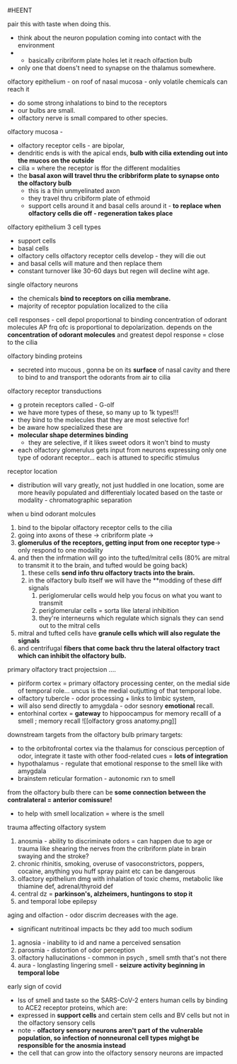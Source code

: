 #HEENT 

pair this with taste when doing this. 

- think about the neuron population coming into contact with the environment
- - basically cribriform plate holes let it reach olfaction bulb 
- only one that doens't need to synapse on the thalamus somewhere. 

olfactory epithelium - on roof of nasal mucosa - only volatile chemicals can reach it 
- do some strong inhalations to bind to the receptors 
- our bulbs are small. 
- olfactory nerve is small compared to other species. 

olfactory mucosa - 
- olfactory receptor cells - are bipolar, 
- dendritic ends is with the apical ends, **bulb with cilia extending out into the mucos on the outside**
- cilia = where the receptor is ffor the different modalities
- the **basal axon will travel thru the cribbriform plate to synapse onto the olfactory bulb**
	- this is a thin unmyelinated axon 
	- they travel thru cribiform plate of ethmoid 
	- support cells around it and basal cells around it - **to replace when olfactory cells die off - regeneration takes place**

olfactory epithelium 3 cell types 
- support cells
- basal cells
- olfactory cells 
olfactory receptor cells develop - they will die out 
- and basal cells will mature and then replace them 
- constant turnover like 30-60 days but regen will decline wiht age. 

single olfactory neurons 
- the chemicals **bind to receptors on cilia membrane.**
- majority of receptor population localized to the cilia 

cell responses - cell depol proportional to binding concentration of odorant molecules 
AP frq ofc is proportional to depolarization. depends on the **concentration of odorant molecules**
and greatest depol response = close to the cilia 


olfactory binding proteins
- secreted into mucous , gonna be on its **surface** of nasal cavity and there to bind to and  transport the odorants from air to cilia 

olfactory receptor transductions
- g protein receptors called - G-olf 
- we have more types of these, so many up to 1k types!!! 
- they bind to the molecules that they are most selective for! 
- be aware how specialized these are 
- **molecular shape determines binding**
	- they are selective, if it likes sweet odors it won't bind to musty 
- each olfactory glomerulus gets input from neurons expressing only one type of odorant receptor... each is attuned to specific stimulus 

receptor location 
- distribution will vary greatly, not just huddled in one location, some are more heavily populated and differentialy located based on the taste or modality - chromatographic separation 

when u bind odorant molcules
1. bind to the bipolar olfactory receptor cells to the cilia 
2. going into axons of these -> cribriform plate -> 
3. **glomerulus of the receptors, getting input from one receptor type**-> only respond to one modality 
4. and then the infrmation will go into the tufted/mitral cells (80% are mitral to transmit it to the brain, and tufted would be going back)
	1. these cells **send info thru olfactory tracts into the brain.**
	2. in the olfactory bulb itself we will have the **modding of these diff signals
		1. periglomerular cells would help you focus on what you want to transmit
		2. periglomerular cells = sorta like lateral inhibition 
		3. they're interneurns which regulate which signals they can send out to the mitral cells 
5. mitral and tufted cells have **granule cells which will also regulate the signals**
6. and centrifugal **fibers that come back thru the lateral olfactory tract which can inhibit the olfactory bulb.**

primary olfactory tract projectsion .... 
- piriform cortex = primary olfactory processing center, on the medial side of temporal role... uncus is the medial outjutting of that temporal lobe. 
- olfactory tubercle - odor processing + links to limbic system, 
- will also send directly to amygdala - odor sesnory **emotional**  recall.
- entorhinal cortex = **gateway** to hippoocampus for memory recalll of a smell ; memory recall 
![[olfactory gross anatomy.png]]

downstream targets from the olfactory bulb primary targets:
- to the orbitofrontal cortex via the thalamus  for conscious perception of odor, integrate it taste with other food-related cues = **lots of integration**
- hypothalamus - regulate that emotional response to the smell like with amygdala 
- brainstem reticular formation - autonomic rxn to smell 

from the olfactory bulb there can be **some connection between the contralateral = anterior comissure!**
- to help with smell localization = where is the smell 

trauma affecting olfactory system 
1. anosmia - ability to discriminate odors = can happen due to age or trauma like shearing the nerves from the cribriform plate in brain swaying and the stroke? 
2. chronic rhinitis, smoking, overuse of vasoconstrictors, poppers, cocaine, anything you huff spray paint etc can be dangerous 
3. olfactory epithelium dmg with inhalation of toxic chems, metabolic like thiamine def, adrenal/thyroid def 
4. central dz = **parkinson's, alzheimers, huntingons to stop it**
5. and temporal lobe epilepsy 

aging and olfaction - odor discrim decreases with the age. 
- significant nutritinoal impacts bc they add too much sodium 

1. agnosia - inability to id and name a perceived sensation 
2. parosmia - distortion of odor perception 
3. olfactory hallucinations - common in psych , smell smth that's not there 
4. aura - longlasting lingering smell - **seizure activity beginning in temporal lobe**

early sign of covid
- lss of smell and taste
so the SARS-CoV-2 enters human cells by binding to ACE2 receptor proteins, which are:
- expressed in **support cells** and certain stem cells and BV cells but not in the olfactory sensory cells
- note - **olfactory sensory neurons aren't part of the vulnerable population, so infection of nonneuronal cell types mighgt be responsible for the anosmia instead**
- the cell that can grow into the olfactory sensory neurons are impacted
